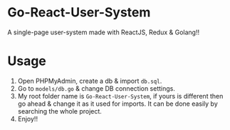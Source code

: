 # Go-React-User-System

A single-page user-system made with ReactJS, Redux & Golang!!

# Usage
1. Open PHPMyAdmin, create a db & import `db.sql`.
2. Go to `models/db.go` & change DB connection settings.
3. My root folder name is `Go-React-User-System`, if yours is different then go ahead & change it as it used for imports. It can be done easily by searching the whole project.
4. Enjoy!!